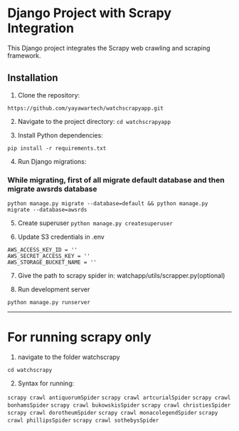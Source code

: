 # Django Project with Scrapy Integration

This Django project integrates the Scrapy web crawling and scraping framework.

## Installation

1. Clone the repository:
``` 
https://github.com/yayawartech/watchscrapyapp.git
```

2. Navigate to the project directory:
```cd watchscrapyapp```

3. Install Python dependencies:
```
pip install -r requirements.txt
```

4. Run Django migrations:
### While migrating, first of all migrate default database and then migrate awsrds database 
```
python manage.py migrate --database=default && python manage.py migrate --database=awsrds 
```
5. Create superuser
```python manage.py createsuperuser ```

6. Update S3 credentials in .env
```
AWS_ACCESS_KEY_ID = ''
AWS_SECRET_ACCESS_KEY = ''
AWS_STORAGE_BUCKET_NAME = ''
```

7. Give the path to scrapy spider in: watchapp/utils/scrapper.py(optional)

8. Run development server
```
python manage.py runserver
```

---
# For running scrapy only

1. navigate to the folder watchscrapy
``` 
cd watchscrapy
```

2. Syntax for running:

```scrapy crawl antiquorumSpider```
```scrapy crawl artcurialSpider```
```scrapy crawl bonhamsSpider```
```scrapy crawl bukowskisSpider```
```scrapy crawl christiesSpider```
```scrapy crawl dorotheumSpider```
```scrapy crawl monacolegendSpider```
```scrapy crawl phillipsSpider```
```scrapy crawl sothebysSpider```
